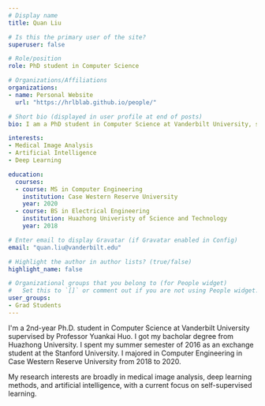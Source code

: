```yaml
---
# Display name
title: Quan Liu

# Is this the primary user of the site?
superuser: false

# Role/position
role: PhD student in Computer Science 

# Organizations/Affiliations
organizations:
- name: Personal Website
  url: "https://hrlblab.github.io/people/"

# Short bio (displayed in user profile at end of posts)
bio: I am a PhD student in Computer Science at Vanderbilt University, starting from August 2020. 

interests:
- Medical Image Analysis
- Artificial Intelligence
- Deep Learning

education:
  courses:
  - course: MS in Computer Engineering
    institution: Case Western Reserve University
    year: 2020
  - course: BS in Electrical Engineering
    institution: Huazhong Univeristy of Science and Technology
    year: 2018

# Enter email to display Gravatar (if Gravatar enabled in Config)
email: "quan.liu@vanderbilt.edu"

# Highlight the author in author lists? (true/false)
highlight_name: false

# Organizational groups that you belong to (for People widget)
#   Set this to `[]` or comment out if you are not using People widget.
user_groups:
- Grad Students
---
```


I'm a 2nd-year Ph.D. student in Computer Science at Vanderbilt University supervised by Professor Yuankai Huo. I got my bacholar degree from Huazhong University. I spent my summer semester of 2016 as an exchange student at the Stanford University. I majored in Computer Engineering in Case Western Reserve University from 2018 to 2020.

My research interests are broadly in medical image analysis, deep learning methods, and artificial intelligence, with a current focus on self-supervised learning. 
